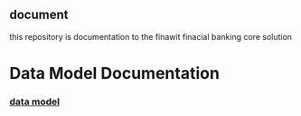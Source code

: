 ## document
this repository is documentation to the finawit finacial banking core solution


# Data Model Documentation 
### [data model](./data-model/_data-model.md)
